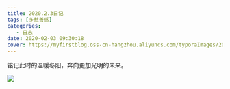 ```yaml
---
title: 2020.2.3日记
tags: [多愁善感]
categories:
   - 日志
date: 2020-02-03 09:30:18
cover: https://myfirstblog.oss-cn-hangzhou.aliyuncs.com/typoraImages/20210126143350.jpg
---
```


<meta name="referrer" content="no-referrer" />



铭记此时的温暖冬阳，奔向更加光明的未来。

![](https://myfirstblog.oss-cn-hangzhou.aliyuncs.com/typoraImages/20210126143350.jpg)

